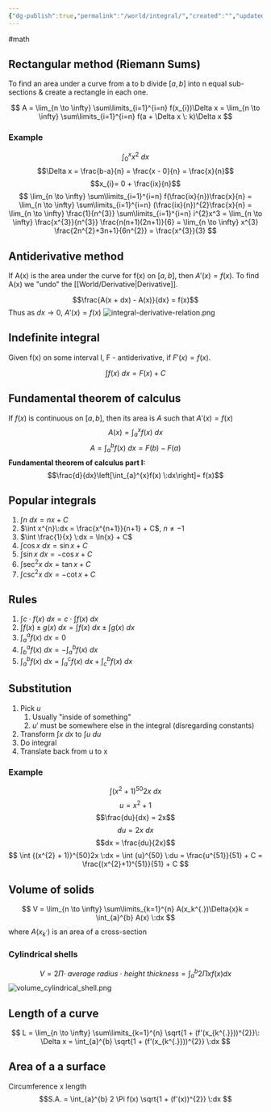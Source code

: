```yaml
---
{"dg-publish":true,"permalink":"/world/integral/","created":"","updated":""}
---
```


#math  
## Rectangular method (Riemann Sums)
To find an area under a curve from a to b divide $[a,b]$ into n equal sub-sections & create a rectangle in each one.

$$
A = \lim_{n \to \infty} \sum\limits_{i=1}^{i=n} f(x_{i})\Delta x =
\lim_{n \to \infty} \sum\limits_{i=1}^{i=n} f(a + \Delta x \: k)\Delta x
$$

### Example
$$\int_{0}^{x} x^{2} \:dx$$
$$\Delta x = \frac{b-a}{n} = \frac{x - 0}{n} = \frac{x}{n}$$
$$x_{i}= 0 + \frac{ix}{n}$$
$$
\lim_{n \to \infty} \sum\limits_{i=1}^{i=n} f(\frac{ix}{n})\frac{x}{n} = 
\lim_{n \to \infty} \sum\limits_{i=1}^{i=n} (\frac{ix}{n})^{2}\frac{x}{n} =
\lim_{n \to \infty} \frac{1}{n^{3}} \sum\limits_{i=1}^{i=n} i^{2}x^3 =
\lim_{n \to \infty} \frac{x^{3}}{n^{3}} \frac{n(n+1)(2n+1)}{6} =
\lim_{n \to \infty} x^{3} \frac{2n^{2}+3n+1}{6n^{2}} = \frac{x^{3}}{3}
$$

## Antiderivative method
If A(x) is the area under the curve for f(x) on $[a,b]$, then $A'(x) = f(x)$. To find A(x) we "undo" the [[World/Derivative\|Derivative]].

$$\frac{A(x + dx) - A(x)}{dx} = f(x)$$
Thus as $dx \to 0$, $A'(x) = f(x)$
![integral-derivative-relation.png](/img/user/Files/integral-derivative-relation.png)

## Indefinite integral
Given f(x) on some interval I, F - antiderivative, if $F'(x) = f(x)$.

$$\int f(x)\:dx = F(x) + C$$
## Fundamental theorem of calculus
If $f(x)$ is continuous on $[a,b]$, then its area is $A$ such that $A'(x) = f(x)$
$$A(x) = \int_{a}^{x}f(x)\:dx$$
$$A = \int_{a}^{b}f(x)\:dx = F(b) - F(a)$$
**Fundamental theorem of calculus part I:**
$$\frac{d}{dx}\left[\int_{a}^{x}f(x) \:dx\right]= f(x)$$

## Popular integrals

1. $\int n \:dx = nx + C$
2. $\int x^{n}\:dx = \frac{x^{n+1}}{n+1} + C$, $n \neq -1$
3. $\int \frac{1}{x} \:dx = \ln{x} + C$
4. $\int \cos{x} \:dx = \sin{x} + C$
5. $\int \sin{x} \:dx = -\cos{x} + C$
6. $\int \sec^{2}{x} \:dx= \tan{x} + C$
7. $\int \csc^{2}{x} \:dx= -\cot{x} + C$

## Rules

1. $\int c \cdot f(x) \:dx = c \cdot \int f(x) \:dx$
2. $\int f(x) \pm g(x) \:dx = \int f(x) \:dx \pm \int g(x) \:dx$
3. $\int_{a}^{a}f(x)\:dx = 0$
4. $\int_{b}^{a}f(x)\:dx = -\int_{a}^{b}f(x)\:dx$
5. $\int_{a}^{b}f(x)\:dx = \int_{a}^{c}f(x)\:dx + \int_{c}^{b}f(x)\:dx$

## Substitution
1. Pick $u$
	1. Usually "inside of something"
	2. $u'$ must be somewhere else in the integral (disregarding constants)
2. Transform $\int x \:dx$ to $\int u \:du$
3. Do integral
4. Translate back from u to x

### Example
$$\int {(x^{2} + 1)}^{50}2x \:dx$$
$$u=x^{2}+ 1$$
$$\frac{du}{dx} = 2x$$
$$du = 2x \:dx$$
$$dx = \frac{du}{2x}$$
$$
\int {(x^{2} + 1)}^{50}2x \:dx = 
\int {u}^{50} \:du =
\frac{u^{51}}{51} + C =
\frac{(x^{2}+1)^{51}}{51} + C
$$

## Volume of solids
$$
V = \lim_{n \to \infty} \sum\limits_{k=1}^{n} A(x_k^{.})\Delta{x}k =
\int_{a}^{b} A(x) \:dx
$$
where $A(x_k^{.})$ is an area of a cross-section

### Cylindrical shells

$$
V = 2 \Pi \cdot \:average\:radius\:\cdot\:height\:thickness
= \int_{a}^{b} 2\Pi x f(x) dx
$$
![volume_cylindrical_shell.png](/img/user/Files/volume_cylindrical_shell.png)

## Length of a curve
$$
L = \lim_{n \to \infty} \sum\limits_{k=1}^{n} \sqrt{1 + (f'(x_{k^{.}}))^{2}}\: \Delta x
= \int_{a}^{b} \sqrt{1 + (f'(x_{k^{.}}))^{2}} \:dx
$$

## Area of a a surface
Circumference x length
$$S.A. = \int_{a}^{b} 2 \Pi f(x) \sqrt{1 + (f'(x))^{2}} \:dx $$